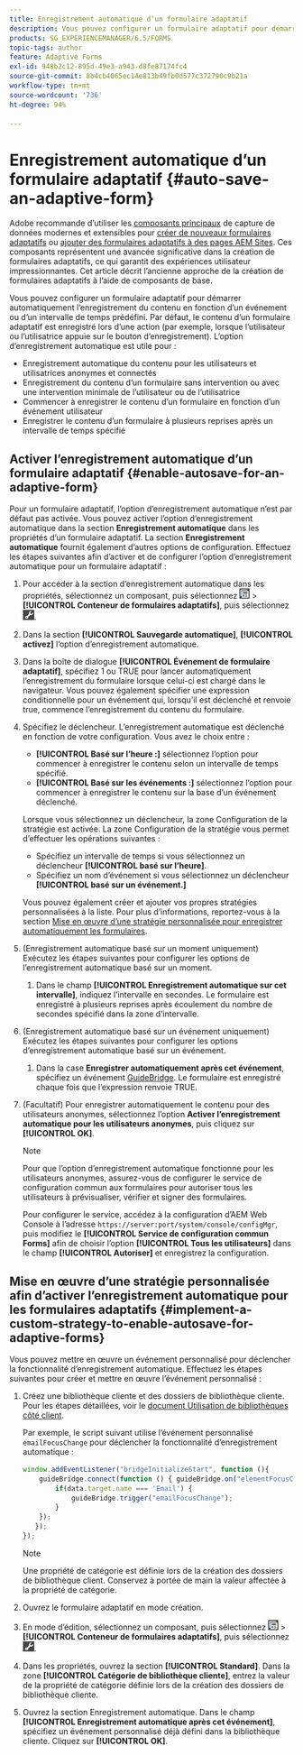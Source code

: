 ```yaml
---
title: Enregistrement automatique d’un formulaire adaptatif
description: Vous pouvez configurer un formulaire adaptatif pour démarrer automatiquement l’enregistrement du contenu en fonction d’un événement ou d’un intervalle de temps prédéfini.
products: SG_EXPERIENCEMANAGER/6.5/FORMS
topic-tags: author
feature: Adaptive Forms
exl-id: 948b2c12-895d-49e3-a943-d8fe87174fc4
source-git-commit: 8b4cb4065ec14e813b49fb0d577c372790c9b21a
workflow-type: tm+mt
source-wordcount: '736'
ht-degree: 94%

---
```


# Enregistrement automatique d’un formulaire adaptatif {#auto-save-an-adaptive-form}

<span class="preview"> Adobe recommande d’utiliser les [composants principaux](https://experienceleague.adobe.com/docs/experience-manager-core-components/using/adaptive-forms/introduction.html?lang=fr) de capture de données modernes et extensibles pour [créer de nouveaux formulaires adaptatifs](/help/forms/using/create-an-adaptive-form-core-components.md) ou [ajouter des formulaires adaptatifs à des pages AEM Sites](/help/forms/using/create-or-add-an-adaptive-form-to-aem-sites-page.md). Ces composants représentent une avancée significative dans la création de formulaires adaptatifs, ce qui garantit des expériences utilisateur impressionnantes. Cet article décrit l’ancienne approche de la création de formulaires adaptatifs à l’aide de composants de base. </span>

Vous pouvez configurer un formulaire adaptatif pour démarrer automatiquement l’enregistrement du contenu en fonction d’un événement ou d’un intervalle de temps prédéfini. Par défaut, le contenu d’un formulaire adaptatif est enregistré lors d’une action (par exemple, lorsque l’utilisateur ou l’utilisatrice appuie sur le bouton d’enregistrement). L’option d’enregistrement automatique est utile pour :

* Enregistrement automatique du contenu pour les utilisateurs et utilisatrices anonymes et connectés
* Enregistrement du contenu d’un formulaire sans intervention ou avec une intervention minimale de l’utilisateur ou de l’utilisatrice
* Commencer à enregistrer le contenu d’un formulaire en fonction d’un événement utilisateur
* Enregistrer le contenu d’un formulaire à plusieurs reprises après un intervalle de temps spécifié

## Activer l’enregistrement automatique d’un formulaire adaptatif {#enable-autosave-for-an-adaptive-form}

Pour un formulaire adaptatif, l’option d’enregistrement automatique n’est par défaut pas activée. Vous pouvez activer l’option d’enregistrement automatique dans la section **Enregistrement automatique** dans les propriétés d’un formulaire adaptatif. La section **Enregistrement automatique** fournit également d’autres options de configuration. Effectuez les étapes suivantes afin d’activer et de configurer l’option d’enregistrement automatique pour un formulaire adaptatif :

1. Pour accéder à la section d’enregistrement automatique dans les propriétés, sélectionnez un composant, puis sélectionnez ![champ-level](assets/field-level.png) > **[!UICONTROL Conteneur de formulaires adaptatifs]**, puis sélectionnez ![cmppr](assets/cmppr.png).
1. Dans la section **[!UICONTROL Sauvegarde automatique]**, **[!UICONTROL activez]** l’option d’enregistrement automatique.
1. Dans la boîte de dialogue **[!UICONTROL Événement de formulaire adaptatif]**, spécifiez 1 ou TRUE pour lancer automatiquement l’enregistrement du formulaire lorsque celui-ci est chargé dans le navigateur. Vous pouvez également spécifier une expression conditionnelle pour un événement qui, lorsqu’il est déclenché et renvoie true, commence l’enregistrement du contenu du formulaire.
1. Spécifiez le déclencheur. L’enregistrement automatique est déclenché en fonction de votre configuration. Vous avez le choix entre :

   * **[!UICONTROL Basé sur l’heure :]** sélectionnez l’option pour commencer à enregistrer le contenu selon un intervalle de temps spécifié.
   * **[!UICONTROL Basé sur les événements :]** sélectionnez l’option pour commencer à enregistrer le contenu sur la base d’un événement déclenché.

   Lorsque vous sélectionnez un déclencheur, la zone Configuration de la stratégie est activée. La zone Configuration de la stratégie vous permet d’effectuer les opérations suivantes :

   * Spécifiez un intervalle de temps si vous sélectionnez un déclencheur **[!UICONTROL basé sur l’heure]**.
   * Spécifiez un nom d’événement si vous sélectionnez un déclencheur **[!UICONTROL basé sur un événement.]**

   Vous pouvez également créer et ajouter vos propres stratégies personnalisées à la liste. Pour plus d’informations, reportez-vous à la section [Mise en œuvre d’une stratégie personnalisée pour enregistrer automatiquement les formulaires](/help/forms/using/auto-save-an-adaptive-form.md#p-implement-a-custom-strategy-to-enable-autosave-for-adaptive-forms-p).

1. (Enregistrement automatique basé sur un moment uniquement) Exécutez les étapes suivantes pour configurer les options de l’enregistrement automatique basé sur un moment.

   1. Dans le champ **[!UICONTROL Enregistrement automatique sur cet intervalle]**, indiquez l’intervalle en secondes. Le formulaire est enregistré à plusieurs reprises après écoulement du nombre de secondes spécifié dans la zone d’intervalle.

1. (Enregistrement automatique basé sur un événement uniquement) Exécutez les étapes suivantes pour configurer les options d’enregistrement automatique basé sur un événement.

   1. Dans la case **Enregistrer automatiquement après cet événement**, spécifiez un événement [GuideBridge](https://helpx.adobe.com/fr/aem-forms/6/javascript-api/GuideBridge.html). Le formulaire est enregistré chaque fois que l’expression renvoie TRUE.

1. (Facultatif) Pour enregistrer automatiquement le contenu pour des utilisateurs anonymes, sélectionnez l’option **Activer l’enregistrement automatique pour les utilisateurs anonymes**, puis cliquez sur **[!UICONTROL OK]**.

   >[!NOTE]
   >
   >Pour que l’option d’enregistrement automatique fonctionne pour les utilisateurs anonymes, assurez-vous de configurer le service de configuration commun aux formulaires pour autoriser tous les utilisateurs à prévisualiser, vérifier et signer des formulaires.
   >
   >Pour configurer le service, accédez à la configuration d’AEM Web Console à l’adresse `https://server:port/system/console/configMgr`, puis modifiez le **[!UICONTROL Service de configuration commun Forms]** afin de choisir l’option **[!UICONTROL Tous les utilisateurs]** dans le champ **[!UICONTROL Autoriser]** et enregistrez la configuration.

## Mise en œuvre d’une stratégie personnalisée afin d’activer l’enregistrement automatique pour les formulaires adaptatifs {#implement-a-custom-strategy-to-enable-autosave-for-adaptive-forms}

Vous pouvez mettre en œuvre un événement personnalisé pour déclencher la fonctionnalité d’enregistrement automatique. Effectuez les étapes suivantes pour créer et mettre en œuvre l’événement personnalisé :

1. Créez une bibliothèque cliente et des dossiers de bibliothèque cliente. Pour les étapes détaillées, voir le [document Utilisation de bibliothèques côté client](/help/sites-developing/clientlibs.md).

   Par exemple, le script suivant utilise l’événement personnalisé `emailFocusChange` pour déclencher la fonctionnalité d’enregistrement automatique :

   ```javascript
   window.addEventListener("bridgeInitializeStart", function (){
       guideBridge.connect(function () { guideBridge.on("elementFocusChanged", function (event,data) {
           if(data.target.name === 'Email') {
               guideBridge.trigger("emailFocusChange");
           }
       });
      });
   });
   ```

   >[!NOTE]
   >
   >Une propriété de catégorie est définie lors de la création des dossiers de bibliothèque client. Conservez à portée de main la valeur affectée à la propriété de catégorie.

1. Ouvrez le formulaire adaptatif en mode création.

1. En mode d’édition, sélectionnez un composant, puis sélectionnez ![champ-level](assets/field-level.png) > **[!UICONTROL Conteneur de formulaires adaptatifs]**, puis sélectionnez ![cmppr](assets/cmppr.png).
1. Dans les propriétés, ouvrez la section **[!UICONTROL Standard]**. Dans la zone **[!UICONTROL Catégorie de bibliothèque cliente]**, entrez la valeur de la propriété de catégorie définie lors de la création des dossiers de bibliothèque cliente.
1. Ouvrez la section Enregistrement automatique. Dans le champ **[!UICONTROL Enregistrement automatique après cet événement]**, spécifiez un événement personnalisé déjà défini dans la bibliothèque cliente. Cliquez sur **[!UICONTROL OK]**.
